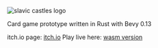 ![slavic castles logo](https://i.imgur.com/h6HYvQc.png "Slavic Castles Logo")

Card game prototype written in Rust with Bevy 0.13

itch.io page: [itch.io](https://leinnan.itch.io/slavic-castles)
Play live here: [wasm version](https://leinnan.github.io/castles_fight/)

